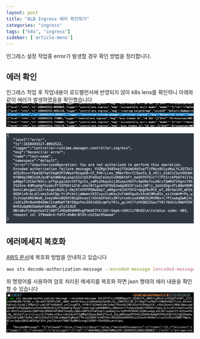 ```yaml
---
layout: post
title: "ALB Ingress 에러 확인하기"
categories: "ingress"
tags: ["k8s", "ingress"]
sidebar: ['article-menu']
---
```


인그레스 설정 작업중 error가 발생할 경우 확인 방법을 정리합니다.

## 에러 확인
인그레스 작업 후 작업내용이 로드밸런서에 반영되지 않아 k8s lens를 확인하니 아래와 같이 에러가 발생하였음을 확인했습니다
<img src="/assets/images/posts/alb_error.png" width="640px" style="margin-left:0">

<img src="/assets/images/posts/alb_error_full.png" width="640px" style="margin-left:0">


## 에러메세지 복호화
[AWS 문서](https://aws.amazon.com/ko/premiumsupport/knowledge-center/ec2-not-auth-launch/)에 복호화 방법을 안내하고 있습니다
``` bash
aws sts decode-authorization-message --encoded-message [encoded-message]
```
위 명령어를 사용하여 암호 처리된 메세지를 복호화 하면 json 형태의 에러 내용을 확인 할 수 있습니다
<img src="/assets/images/posts/alb_error_decode.png" width="640px" style="margin-left:0">

